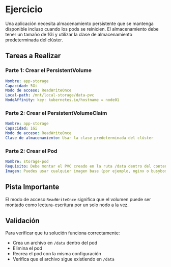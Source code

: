 # Ejercicio
Una aplicación necesita almacenamiento persistente que se mantenga disponible incluso cuando los pods se reinicien. El almacenamiento debe tener un tamaño de 1Gi y utilizar la clase de almacenamiento predeterminada del clúster.

## Tareas a Realizar

### Parte 1: Crear el PersistentVolume
```yaml
Nombre: app-storage
Capacidad: 5Gi
Modo de acceso: ReadWriteOnce
Local-path: /mnt/local-storage/data-pvc
NodeAffinity: key: kubernetes.io/hostname = node01
```

### Parte 2: Crear el PersistentVolumeClaim

```yaml
Nombre: app-storage
Capacidad: 1Gi
Modo de acceso: ReadWriteOnce
Clase de almacenamiento: Usar la clase predeterminada del clúster
```

### Parte 2: Crear el Pod

```yaml
Nombre: storage-pod
Requisito: Debe montar el PVC creado en la ruta /data dentro del contenedor
Imagen: Puedes usar cualquier imagen base (por ejemplo, nginx o busybox)
```

## Pista Importante
El modo de acceso `ReadWriteOnce` significa que el volumen puede ser montado como lectura-escritura por un solo nodo a la vez.

## Validación
Para verificar que tu solución funciona correctamente:

- Crea un archivo en `/data` dentro del pod
- Elimina el pod
- Recrea el pod con la misma configuración
- Verifica que el archivo sigue existiendo en `/data`



